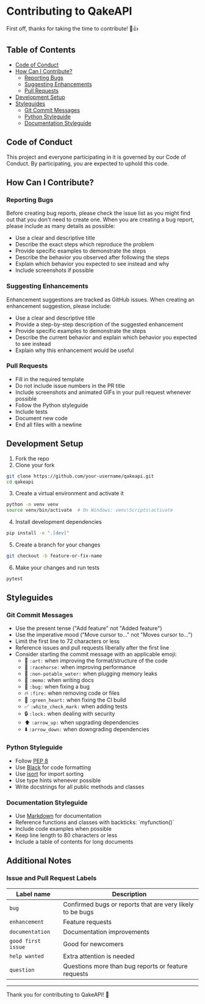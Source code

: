# Contributing to QakeAPI

First off, thanks for taking the time to contribute! 🎉👍

## Table of Contents

- [Code of Conduct](#code-of-conduct)
- [How Can I Contribute?](#how-can-i-contribute)
  - [Reporting Bugs](#reporting-bugs)
  - [Suggesting Enhancements](#suggesting-enhancements)
  - [Pull Requests](#pull-requests)
- [Development Setup](#development-setup)
- [Styleguides](#styleguides)
  - [Git Commit Messages](#git-commit-messages)
  - [Python Styleguide](#python-styleguide)
  - [Documentation Styleguide](#documentation-styleguide)

## Code of Conduct

This project and everyone participating in it is governed by our Code of Conduct. By participating, you are expected to uphold this code.

## How Can I Contribute?

### Reporting Bugs

Before creating bug reports, please check the issue list as you might find out that you don't need to create one. When you are creating a bug report, please include as many details as possible:

* Use a clear and descriptive title
* Describe the exact steps which reproduce the problem
* Provide specific examples to demonstrate the steps
* Describe the behavior you observed after following the steps
* Explain which behavior you expected to see instead and why
* Include screenshots if possible

### Suggesting Enhancements

Enhancement suggestions are tracked as GitHub issues. When creating an enhancement suggestion, please include:

* Use a clear and descriptive title
* Provide a step-by-step description of the suggested enhancement
* Provide specific examples to demonstrate the steps
* Describe the current behavior and explain which behavior you expected to see instead
* Explain why this enhancement would be useful

### Pull Requests

* Fill in the required template
* Do not include issue numbers in the PR title
* Include screenshots and animated GIFs in your pull request whenever possible
* Follow the Python styleguide
* Include tests
* Document new code
* End all files with a newline

## Development Setup

1. Fork the repo
2. Clone your fork
```bash
git clone https://github.com/your-username/qakeapi.git
cd qakeapi
```

3. Create a virtual environment and activate it
```bash
python -m venv venv
source venv/bin/activate  # On Windows: venv\Scripts\activate
```

4. Install development dependencies
```bash
pip install -e ".[dev]"
```

5. Create a branch for your changes
```bash
git checkout -b feature-or-fix-name
```

6. Make your changes and run tests
```bash
pytest
```

## Styleguides

### Git Commit Messages

* Use the present tense ("Add feature" not "Added feature")
* Use the imperative mood ("Move cursor to..." not "Moves cursor to...")
* Limit the first line to 72 characters or less
* Reference issues and pull requests liberally after the first line
* Consider starting the commit message with an applicable emoji:
    * 🎨 `:art:` when improving the format/structure of the code
    * 🐎 `:racehorse:` when improving performance
    * 🚱 `:non-potable_water:` when plugging memory leaks
    * 📝 `:memo:` when writing docs
    * 🐛 `:bug:` when fixing a bug
    * 🔥 `:fire:` when removing code or files
    * 💚 `:green_heart:` when fixing the CI build
    * ✅ `:white_check_mark:` when adding tests
    * 🔒 `:lock:` when dealing with security
    * ⬆️ `:arrow_up:` when upgrading dependencies
    * ⬇️ `:arrow_down:` when downgrading dependencies

### Python Styleguide

* Follow [PEP 8](https://www.python.org/dev/peps/pep-0008/)
* Use [Black](https://github.com/psf/black) for code formatting
* Use [isort](https://pycqa.github.io/isort/) for import sorting
* Use type hints whenever possible
* Write docstrings for all public methods and classes

### Documentation Styleguide

* Use [Markdown](https://guides.github.com/features/mastering-markdown/) for documentation
* Reference functions and classes with backticks: \`myfunction()\`
* Include code examples when possible
* Keep line length to 80 characters or less
* Include a table of contents for long documents

## Additional Notes

### Issue and Pull Request Labels

| Label name | Description |
| --- | --- |
| `bug` | Confirmed bugs or reports that are very likely to be bugs |
| `enhancement` | Feature requests |
| `documentation` | Documentation improvements |
| `good first issue` | Good for newcomers |
| `help wanted` | Extra attention is needed |
| `question` | Questions more than bug reports or feature requests |

---

Thank you for contributing to QakeAPI! 🚀 